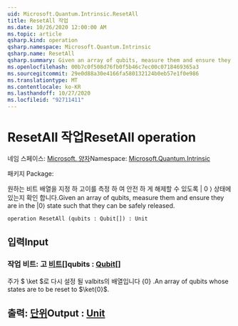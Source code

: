 ```yaml
---
uid: Microsoft.Quantum.Intrinsic.ResetAll
title: ResetAll 작업
ms.date: 10/26/2020 12:00:00 AM
ms.topic: article
qsharp.kind: operation
qsharp.namespace: Microsoft.Quantum.Intrinsic
qsharp.name: ResetAll
qsharp.summary: Given an array of qubits, measure them and ensure they are in the |0⟩ state such that they can be safely released.
ms.openlocfilehash: 00b7c0f508d76fb0f5b46c7ec00c0718469365a3
ms.sourcegitcommit: 29e0d88a30e4166fa580132124b0eb57e1f0e986
ms.translationtype: MT
ms.contentlocale: ko-KR
ms.lasthandoff: 10/27/2020
ms.locfileid: "92711411"
---
```

# <a name="resetall-operation"></a><span data-ttu-id="a4e60-102">ResetAll 작업</span><span class="sxs-lookup"><span data-stu-id="a4e60-102">ResetAll operation</span></span>

<span data-ttu-id="a4e60-103">네임 스페이스: [Microsoft. 양자](xref:Microsoft.Quantum.Intrinsic)</span><span class="sxs-lookup"><span data-stu-id="a4e60-103">Namespace: [Microsoft.Quantum.Intrinsic](xref:Microsoft.Quantum.Intrinsic)</span></span>

<span data-ttu-id="a4e60-104">패키지 [](https://nuget.org/packages/)</span><span class="sxs-lookup"><span data-stu-id="a4e60-104">Package: [](https://nuget.org/packages/)</span></span>


<span data-ttu-id="a4e60-105">원하는 비트 배열을 지정 하 고이를 측정 하 여 안전 하 게 해제할 수 있도록 | 0 ⟩ 상태에 있는지 확인 합니다.</span><span class="sxs-lookup"><span data-stu-id="a4e60-105">Given an array of qubits, measure them and ensure they are in the |0⟩ state such that they can be safely released.</span></span>

```qsharp
operation ResetAll (qubits : Qubit[]) : Unit
```


## <a name="input"></a><span data-ttu-id="a4e60-106">입력</span><span class="sxs-lookup"><span data-stu-id="a4e60-106">Input</span></span>

### <a name="qubits--qubit"></a><span data-ttu-id="a4e60-107">작업 비트: 고 [비트](xref:microsoft.quantum.lang-ref.qubit)[]</span><span class="sxs-lookup"><span data-stu-id="a4e60-107">qubits : [Qubit](xref:microsoft.quantum.lang-ref.qubit)[]</span></span>

<span data-ttu-id="a4e60-108">주가 $ \ket $로 다시 설정 될 valbits의 배열입니다 {0} .</span><span class="sxs-lookup"><span data-stu-id="a4e60-108">An array of qubits whose states are to be reset to $\ket{0}$.</span></span>



## <a name="output--unit"></a><span data-ttu-id="a4e60-109">출력: [단위](xref:microsoft.quantum.lang-ref.unit)</span><span class="sxs-lookup"><span data-stu-id="a4e60-109">Output : [Unit](xref:microsoft.quantum.lang-ref.unit)</span></span>

